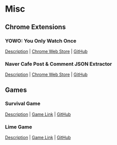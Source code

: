 # Misc

## Chrome Extensions

### YOWO: You Only Watch Once

[Description](/misc/yowo) | [Chrome Web Store](https://chromewebstore.google.com/detail/you-only-watch-once-yowo/licbbogphmmjlffefkigjenihlogehgc) | [GitHub](https://github.com/YangSeungWon/you-only-watch-once)

### Naver Cafe Post & Comment JSON Extractor

[Description](/misc/naver-cafe-json-extractor) | [Chrome Web Store](https://chromewebstore.google.com/detail/%EB%84%A4%EC%9D%B4%EB%B2%84-%EC%B9%B4%ED%8E%98-%EB%8C%93%EA%B8%80-%EC%B6%94%EC%B6%9C%EA%B8%B0/hkehmkenhldahnonfaecaflemnpdihjg) | [GitHub](https://github.com/YangSeungWon/naver-cafe-comments-extract)

## Games

### Survival Game

[Description](/misc/survival-game) | [Game Link](https://survival.game.ysw.kr) | [GitHub](https://github.com/YangSeungWon/survival-game)

### Lime Game

[Description](/misc/lime-game) | [Game Link](https://li.me.kr) | [GitHub](https://github.com/YangSeungWon/lime-game)
